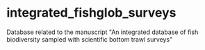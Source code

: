 # integrated_fishglob_surveys
Database related to the manuscript "An integrated database of fish biodiversity sampled with scientific bottom trawl surveys"
